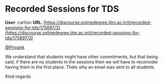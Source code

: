 # Recorded Sessions for TDS

**User**: carlton
**URL**: [https://discourse.onlinedegree.iitm.ac.in/t/recorded-sessions-for-tds/175897/3](https://discourse.onlinedegree.iitm.ac.in/t/recorded-sessions-for-tds/175897/3)

[@Priyank](/u/priyank)

We understand that students might have other commitments, but that being said, if there are no students in the sessions then we will have to reconsider having them in the first place. Thats why an email was sent to all students.

Kind regards

